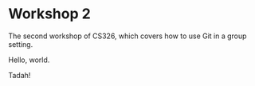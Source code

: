 # Workshop 2

The second workshop of CS326, which covers how to use Git in a group setting.

Hello, world.

Tadah!
